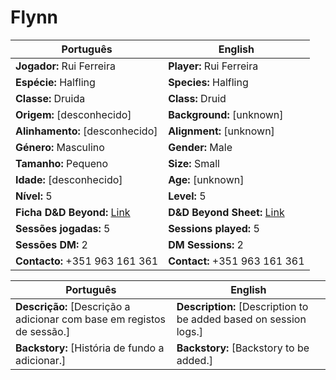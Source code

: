 # Flynn



| Português | English |
|-----------|---------|
| **Jogador:** Rui Ferreira | **Player:** Rui Ferreira |
| **Espécie:** Halfling | **Species:** Halfling |
| **Classe:** Druida | **Class:** Druid |
| **Origem:** [desconhecido] | **Background:** [unknown] |
| **Alinhamento:** [desconhecido] | **Alignment:** [unknown] |
| **Género:** Masculino | **Gender:** Male |
| **Tamanho:** Pequeno | **Size:** Small |
| **Idade:** [desconhecido] | **Age:** [unknown] |
| **Nível:** 5 | **Level:** 5 |
| **Ficha D&D Beyond:** [Link](https://www.dndbeyond.com/characters/139777510) | **D&D Beyond Sheet:** [Link](https://www.dndbeyond.com/characters/139777510) |
| **Sessões jogadas:** 5 | **Sessions played:** 5 |
| **Sessões DM:** 2 | **DM Sessions:** 2 |
| **Contacto:** +351 963 161 361 | **Contact:** +351 963 161 361 |

| Português | English |
|-----------|---------|
| **Descrição:** [Descrição a adicionar com base em registos de sessão.] | **Description:** [Description to be added based on session logs.] |
| **Backstory:** [História de fundo a adicionar.] | **Backstory:** [Backstory to be added.] |







